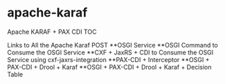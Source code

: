 # apache-karaf

Apache KARAF + PAX CDI TOC

Links to All the Apache Karaf  POST
 **OSGI Service
 **OSGI Command to Consume the OSGI Service
 **CXF + JaxRS + CDI to Consume the OSGI Service using  cxf-jaxrs-integration
 **PAX-CDI + Interceptor
 **OSGI + PAX-CDI + Drool + Karaf
 **OSGI  + PAX-CDI + Drool + Karaf + Decision Table
